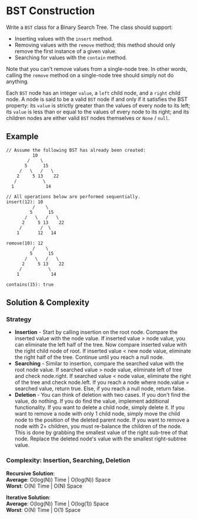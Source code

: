 # BST Construction  
Write a `BST` class for a Binary Search Tree. The class should support:  
- Inserting values with the `insert` method.  
- Removing values with the `remove` method; this method should only remove the first instance of a given value.  
- Searching for values with the `contain` method.  

Note that you can't remove values from a single-node tree. In other words, calling the `remove` method on a single-node tree should simply not do anything.  

Each `BST` node has an integer `value`, a `left` child node, and a `right` child node. A node is said to be a valid `BST` node if and only if it satisfies the BST property: its `value` is strictly greater than the values of every node to its left; its `value` is less than or equal to the values of every node to its right; and its children nodes are either valid `BST` nodes themselves or `None` / `null`.  
## Example  
```
// Assume the following BST has already been created:
          10
        /    \
       5      15
     /   \   /   \
    2     5 13    22
   /          \
  1            14
  
// All operations below are performed sequentially.
insert(12): 10
          /    \
         5      15
       /   \   /   \
      2     5 13    22
     /       /  \
    1       12   14

remove(10): 12
          /    \
         5      15
       /   \   /   \
      2     5 13    22
     /          \
    1            14

contains(15): true
```

## Solution & Complexity  
### Strategy  
* __Insertion__ - Start by calling insertion on the root node. Compare the inserted value with the node value. If inserted value > node value, you can eliminate the left half of the tree. Now compare inserted value with the right child node of root. If inserted value < new node value, eliminate the right half of the tree. Continue until you reach a null node.  
* __Searching__ - Similar to insertion, compare the searched value with the root node value. If searched value > node value, eliminate left of tree and check node.right. If searched value < node value, eliminate the right of the tree and check node.left. If you reach a node where node.value = searched value, return true. Else, if you reach a null node, return false.
* __Deletion__ - You can think of deletion with two cases. If you don't find the value, do nothing. If you do find the value, implement additional functionality. If you want to delete a child node, simply delete it. If you want to remove a node with only 1 child node, simply move the child node to the position of the deleted parent node. If you want to remove a node with 2+ children, you must re-balance the children of the node. This is done by grabbing the smallest value of the right sub-tree of that node. Replace the deleted node's value with the smallest right-subtree value.  

### Complexity: Insertion, Searching, Deletion  
__Recursive Solution__:  
__Average__: O(log(N)) Time | O(log(N)) Space  
__Worst__: O(N) Time | O(N) Space  

__Iterative Solution__:  
__Average__: O(log(N)) Time | O(log(1)) Space  
__Worst__: O(N) Time | O(1) Space  